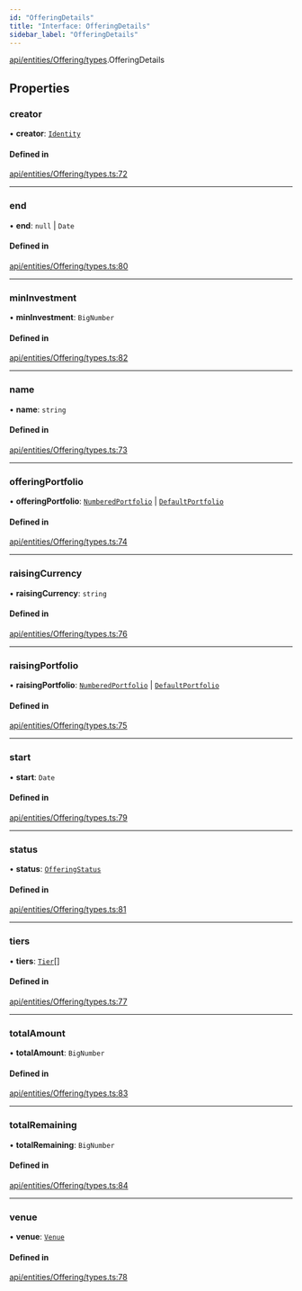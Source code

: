 ```yaml
---
id: "OfferingDetails"
title: "Interface: OfferingDetails"
sidebar_label: "OfferingDetails"
---
```


[api/entities/Offering/types](../../../../../../modules/API/Entities/Offering/Types/Types.md).OfferingDetails

## Properties

### creator

• **creator**: [`Identity`](../../../../../../classes/API/Entities/Identity/Identity.md)

#### Defined in

[api/entities/Offering/types.ts:72](https://github.com/PolymeshAssociation/polymesh-sdk/blob/5a778578/src/api/entities/Offering/types.ts#L72)

___

### end

• **end**: ``null`` \| `Date`

#### Defined in

[api/entities/Offering/types.ts:80](https://github.com/PolymeshAssociation/polymesh-sdk/blob/5a778578/src/api/entities/Offering/types.ts#L80)

___

### minInvestment

• **minInvestment**: `BigNumber`

#### Defined in

[api/entities/Offering/types.ts:82](https://github.com/PolymeshAssociation/polymesh-sdk/blob/5a778578/src/api/entities/Offering/types.ts#L82)

___

### name

• **name**: `string`

#### Defined in

[api/entities/Offering/types.ts:73](https://github.com/PolymeshAssociation/polymesh-sdk/blob/5a778578/src/api/entities/Offering/types.ts#L73)

___

### offeringPortfolio

• **offeringPortfolio**: [`NumberedPortfolio`](../../../../../../classes/API/Entities/NumberedPortfolio/NumberedPortfolio.md) \| [`DefaultPortfolio`](../../../../../../classes/API/Entities/DefaultPortfolio/DefaultPortfolio.md)

#### Defined in

[api/entities/Offering/types.ts:74](https://github.com/PolymeshAssociation/polymesh-sdk/blob/5a778578/src/api/entities/Offering/types.ts#L74)

___

### raisingCurrency

• **raisingCurrency**: `string`

#### Defined in

[api/entities/Offering/types.ts:76](https://github.com/PolymeshAssociation/polymesh-sdk/blob/5a778578/src/api/entities/Offering/types.ts#L76)

___

### raisingPortfolio

• **raisingPortfolio**: [`NumberedPortfolio`](../../../../../../classes/API/Entities/NumberedPortfolio/NumberedPortfolio.md) \| [`DefaultPortfolio`](../../../../../../classes/API/Entities/DefaultPortfolio/DefaultPortfolio.md)

#### Defined in

[api/entities/Offering/types.ts:75](https://github.com/PolymeshAssociation/polymesh-sdk/blob/5a778578/src/api/entities/Offering/types.ts#L75)

___

### start

• **start**: `Date`

#### Defined in

[api/entities/Offering/types.ts:79](https://github.com/PolymeshAssociation/polymesh-sdk/blob/5a778578/src/api/entities/Offering/types.ts#L79)

___

### status

• **status**: [`OfferingStatus`](../OfferingStatus/OfferingStatus.md)

#### Defined in

[api/entities/Offering/types.ts:81](https://github.com/PolymeshAssociation/polymesh-sdk/blob/5a778578/src/api/entities/Offering/types.ts#L81)

___

### tiers

• **tiers**: [`Tier`](../Tier/Tier.md)[]

#### Defined in

[api/entities/Offering/types.ts:77](https://github.com/PolymeshAssociation/polymesh-sdk/blob/5a778578/src/api/entities/Offering/types.ts#L77)

___

### totalAmount

• **totalAmount**: `BigNumber`

#### Defined in

[api/entities/Offering/types.ts:83](https://github.com/PolymeshAssociation/polymesh-sdk/blob/5a778578/src/api/entities/Offering/types.ts#L83)

___

### totalRemaining

• **totalRemaining**: `BigNumber`

#### Defined in

[api/entities/Offering/types.ts:84](https://github.com/PolymeshAssociation/polymesh-sdk/blob/5a778578/src/api/entities/Offering/types.ts#L84)

___

### venue

• **venue**: [`Venue`](../../../../../../classes/API/Entities/Venue/Venue.md)

#### Defined in

[api/entities/Offering/types.ts:78](https://github.com/PolymeshAssociation/polymesh-sdk/blob/5a778578/src/api/entities/Offering/types.ts#L78)
